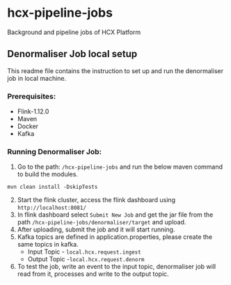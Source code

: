 # hcx-pipeline-jobs
Background and pipeline jobs of HCX Platform

## Denormaliser Job local setup
This readme file contains the instruction to set up and run the denormaliser job in local machine.

### Prerequisites:
* Flink-1.12.0
* Maven
* Docker
* Kafka

### Running Denormaliser Job:
1. Go to the path: `/hcx-pipeline-jobs` and run the below maven command to build the modules.
```shell
mvn clean install -DskipTests
```
2. Start the flink cluster, access the flink dashboard using `http://localhost:8081/`
3. In flink dashboard select `Submit New Job` and get the jar file from the path `/hcx-pipeline-jobs/denormaliser/target` and upload.
4. After uploading, submit the job and it will start running.
5. Kafka topics are defined in application.properties, please create the same topics in kafka.
   * Input Topic - `local.hcx.request.ingest`
   * Output Topic -`local.hcx.request.denorm`
6. To test the job, write an event to the input topic, denormaliser job will read from it, processes and write to the output topic.
